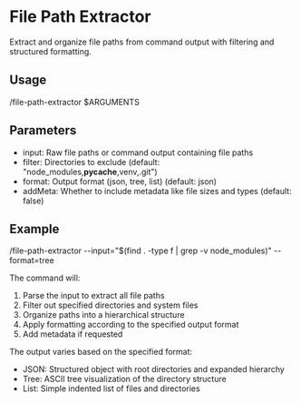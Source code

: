 # File Path Extractor

Extract and organize file paths from command output with filtering and structured formatting.

## Usage
/file-path-extractor $ARGUMENTS

## Parameters
- input: Raw file paths or command output containing file paths
- filter: Directories to exclude (default: "node_modules,__pycache__,venv,.git")
- format: Output format (json, tree, list) (default: json)
- addMeta: Whether to include metadata like file sizes and types (default: false)

## Example
/file-path-extractor --input="$(find . -type f | grep -v node_modules)" --format=tree

The command will:
1. Parse the input to extract all file paths
2. Filter out specified directories and system files
3. Organize paths into a hierarchical structure
4. Apply formatting according to the specified output format
5. Add metadata if requested

The output varies based on the specified format:
- JSON: Structured object with root directories and expanded hierarchy
- Tree: ASCII tree visualization of the directory structure
- List: Simple indented list of files and directories